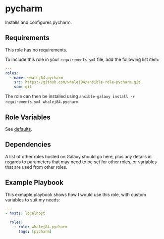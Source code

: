 pycharm
=========

Installs and configures pycharm.

Requirements
------------

This role has no requirements.

To include this role in your `requirements.yml` file, add the following list item:

```yaml
---
roles:
  - name: whalej84.pycharm
    src: https://github.com/whalej84/ansible-role-pycharm.git
    scm: git
```

The role can then be installed using `ansible-galaxy install -r requirements.yml whalej84.pycharm`.

Role Variables
--------------

See [defaults](./defaults/main.yml).

Dependencies
------------

A list of other roles hosted on Galaxy should go here, plus any details in regards to parameters that may need to be set for other roles, or variables that are used from other roles.

Example Playbook
----------------

This exmaple playbook shows how I would use this role, with custom variables to suit my needs:

```yaml
---
- hosts: localhost

  roles:
    - role: whalej84.pycharm
      tags: [pycharm]
```

